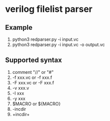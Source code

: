 # verilog filelist parser
## Example
1. python3 redparser.py -i input.vc
2. python3 redparser.py -i input.vc -o output.vc

## Supported syntax
1. comment  "//" or "#"
2. -f xxx.vc  or  -f xxx.f
3. -F xxx.vc  or  -F xxx.f
4. -v xxx.v
5. -I xxx
6. -y xxx
7. $MACRO  or ${MACRO}
8. -incdir
9. +incdir+
